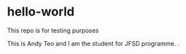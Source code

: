 # hello-world
This repo is for testing purposes

This is Andy Teo and I am the student for JFSD programme.
.
